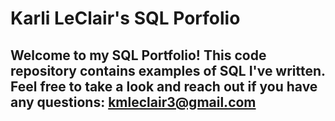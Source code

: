 # Karli LeClair's SQL Porfolio

## Welcome to my SQL Portfolio! This code repository contains examples of SQL I've written. Feel free to take a look and reach out if you have any questions: kmleclair3@gmail.com

